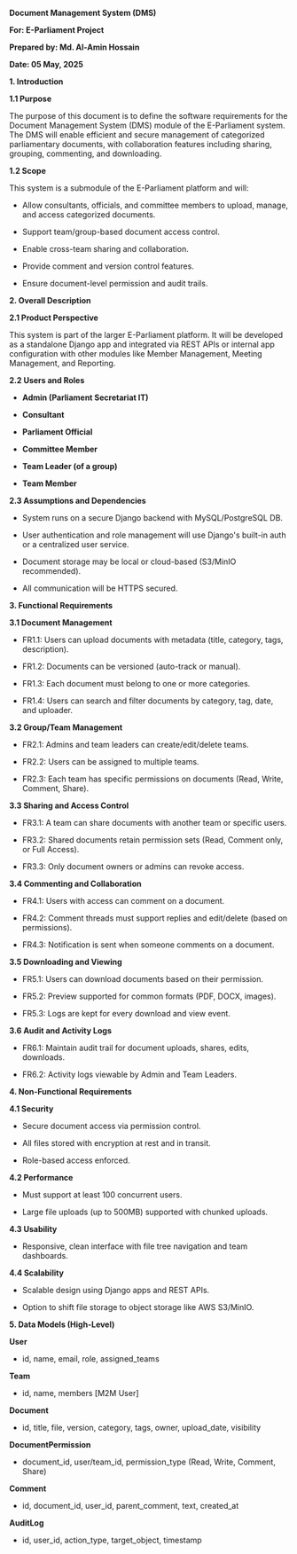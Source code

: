 **Document Management System (DMS)**

**For: E-Parliament Project**

**Prepared by: Md. Al-Amin Hossain**

**Date: 05 May, 2025**

**1. Introduction**

**1.1 Purpose**

The purpose of this document is to define the software requirements for
the Document Management System (DMS) module of the E-Parliament system.
The DMS will enable efficient and secure management of categorized
parliamentary documents, with collaboration features including sharing,
grouping, commenting, and downloading.

**1.2 Scope**

This system is a submodule of the E-Parliament platform and will:

-   Allow consultants, officials, and committee members to upload,
    manage, and access categorized documents.

-   Support team/group-based document access control.

-   Enable cross-team sharing and collaboration.

-   Provide comment and version control features.

-   Ensure document-level permission and audit trails.

**2. Overall Description**

**2.1 Product Perspective**

This system is part of the larger E-Parliament platform. It will be
developed as a standalone Django app and integrated via REST APIs or
internal app configuration with other modules like Member Management,
Meeting Management, and Reporting.

**2.2 Users and Roles**

-   **Admin (Parliament Secretariat IT)**

-   **Consultant**

-   **Parliament Official**

-   **Committee Member**

-   **Team Leader (of a group)**

-   **Team Member**

**2.3 Assumptions and Dependencies**

-   System runs on a secure Django backend with MySQL/PostgreSQL DB.

-   User authentication and role management will use Django's built-in
    auth or a centralized user service.

-   Document storage may be local or cloud-based (S3/MinIO recommended).

-   All communication will be HTTPS secured.

**3. Functional Requirements**

**3.1 Document Management**

-   FR1.1: Users can upload documents with metadata (title, category,
    tags, description).

-   FR1.2: Documents can be versioned (auto-track or manual).

-   FR1.3: Each document must belong to one or more categories.

-   FR1.4: Users can search and filter documents by category, tag, date,
    and uploader.

**3.2 Group/Team Management**

-   FR2.1: Admins and team leaders can create/edit/delete teams.

-   FR2.2: Users can be assigned to multiple teams.

-   FR2.3: Each team has specific permissions on documents (Read, Write,
    Comment, Share).

**3.3 Sharing and Access Control**

-   FR3.1: A team can share documents with another team or specific
    users.

-   FR3.2: Shared documents retain permission sets (Read, Comment only,
    or Full Access).

-   FR3.3: Only document owners or admins can revoke access.

**3.4 Commenting and Collaboration**

-   FR4.1: Users with access can comment on a document.

-   FR4.2: Comment threads must support replies and edit/delete (based
    on permissions).

-   FR4.3: Notification is sent when someone comments on a document.

**3.5 Downloading and Viewing**

-   FR5.1: Users can download documents based on their permission.

-   FR5.2: Preview supported for common formats (PDF, DOCX, images).

-   FR5.3: Logs are kept for every download and view event.

**3.6 Audit and Activity Logs**

-   FR6.1: Maintain audit trail for document uploads, shares, edits,
    downloads.

-   FR6.2: Activity logs viewable by Admin and Team Leaders.

**4. Non-Functional Requirements**

**4.1 Security**

-   Secure document access via permission control.

-   All files stored with encryption at rest and in transit.

-   Role-based access enforced.

**4.2 Performance**

-   Must support at least 100 concurrent users.

-   Large file uploads (up to 500MB) supported with chunked uploads.

**4.3 Usability**

-   Responsive, clean interface with file tree navigation and team
    dashboards.

**4.4 Scalability**

-   Scalable design using Django apps and REST APIs.

-   Option to shift file storage to object storage like AWS S3/MinIO.

**5. Data Models (High-Level)**

**User**

-   id, name, email, role, assigned_teams

**Team**

-   id, name, members \[M2M User\]

**Document**

-   id, title, file, version, category, tags, owner, upload_date,
    visibility

**DocumentPermission**

-   document_id, user/team_id, permission_type (Read, Write, Comment,
    Share)

**Comment**

-   id, document_id, user_id, parent_comment, text, created_at

**AuditLog**

-   id, user_id, action_type, target_object, timestamp
